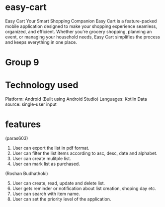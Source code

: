 # easy-cart

Easy Cart Your Smart Shopping Companion Easy Cart is a feature-packed mobile application designed to make your shopping experience seamless, organized, and efficient. Whether you're grocery shopping, planning an event, or managing your household needs, Easy Cart simplifies the process and keeps everything in one place.

# Group 9

# Technology used

Platform: Android (Built using Android Studio)
Languages: Kotlin
Data source: single-user input

# features

(paras603)

1. User can export the list in pdf format.
2. User can filter the list items according to asc, desc, date and alphabet.
3. User can create mulitple list.
4. User can mark list as purchased.

(Roshan Budhathoki)

5. User can create, read, update and delete list.
6. User gets reminder or notification about list creation, shoping day etc.
7. User can search with item name.
8. User can set the priority level of the application.
